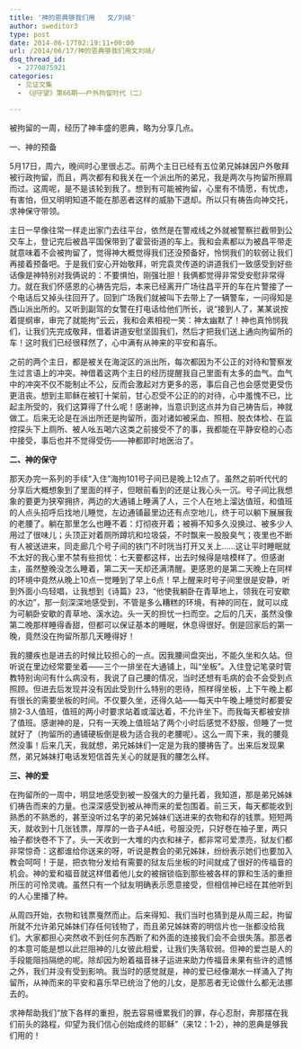 ```yaml
---
title: '神的恩典够我们用   文/刘峣'
author: sweditor3
type: post
date: 2014-06-17T02:19:11+00:00
url: /2014/06/17/神的恩典够我们用文刘峣/
dsq_thread_id:
  - 2770875921
categories:
  - 见证文集
  - 《@守望》第66期——户外拘留时代（二）

---
```

被拘留的一周，经历了神丰盛的恩典，略为分享几点。

一、神的预备

5月17日，周六，晚间时心里很忐忑。前两个主日已经有五位弟兄姊妹因户外敬拜被行政拘留，而且，两次都有和我关在一个派出所的弟兄，我是两次与拘留所擦肩而过。这周呢，是不是该轮到我了。想到有可能被拘留，心里有不情愿，有忧虑，有害怕，但又明明知道不能在那恶者这样的威胁下退却。所以只有祷告向神交托，求神保守带领。

主日一早像往常一样走出家门去往平台，依然是在警戒线之外就被警察拦截带到公交车上，登记完后被昌平国保带到了霍营街道的车上。我和会素都以为被昌平带走就意味着不会被拘留了，觉得神大概觉得我们还没预备好，怜悯我们的软弱让我们再接着预备吧。于是我们安心开始敬拜，听完袁灵传道的讲道我们一致感受到好些话像是神特别对我俩说的：不要惧怕，刚强壮胆！我俩都觉得非常受安慰非常得力。就在我们怀感恩的心祷告完后，本来已经离开广场往昌平开的车在片警接了一个电话后又掉头往回开了。回到广场我们就被叫下去带上了一辆警车，一问得知是西山派出所的。又听到副驾的女警在打电话给他们所长，说“接到人了，某某说按着提纲审，审完了就能拘”云云，我和会素相视一笑：神太幽默了！神也真怜悯我们，让我们先完成敬拜，借着讲道安慰坚固我们，然后才把我们送上通向拘留所的车！这时我们已经很释然了，心中满有从神来的平安和喜乐。

之前的两个主日，都是被关在海淀区的派出所，每次都因为不公正的对待和警察发生过言语上的冲突。神借着这两个主日的经历提醒我自己里面有太多的血气。血气中的冲突不仅不能制止不公，反而会激起对方更多的恶，事后自己也会感觉更受伤更沮丧。想到主耶稣在被钉十架前，甘心忍受不公正的的对待，心中羞愧不已，比起主所受的，我们这算得了什么呢！感谢神，当意识到这点并为自己祷告后，神就做工。后来无论是在派出所还是拘留所，面对诸如被采血、照相、脱衣体检、在监控探头下上厕所、被人吆五喝六这类之前接受不了的事，我都能在平静安稳的心态中接受，事后也并不觉得受伤——神都即时地医治了。
  
**二、神的保守**

那天办完一系列的手续“入住”海拘101号子间已是晚上12点了。虽然之前听代代的分享后大概想象到了里面的样子，但眼前看到的还是让我心头一沉。号子间比我想象的要更为狭窄拥挤，两边的大通铺上睡满了人，三个人在地上溜达值班，和值班的人点头招呼后找地儿睡觉，左边通铺最里边还有点空地儿，终于可以躺下展展我的老腰了。躺在那里怎么也睡不着：灯彻夜开着；被褥不知多久没换过、被多少人用过了很味儿；头顶正对着厕所蹲坑和垃圾袋，不时飘来一股股臭气；夜里也不断有人被送进来，同走廊几个号子间的铁门不时咣当打开又关上……这让平时睡眠就不太好的我心里不禁有些担忧：七天要都这样，出去时候得是啥模样了。但感谢主，虽然整晚没怎么睡着，第二天一天却还满清醒。更感恩的是第二天晚上在同样的环境中竟然从晚上10点一觉睡到了早上6点！早上醒来时号子间里很是安静，听到外面小鸟轻唱，让我想到《诗篇》23，“他使我躺卧在青草地上，领我在可安歇的水边”，那一刻深深地感受到，不管是多么糟糕的环境，有神的同在，就可以成为可躺卧安歇的青草地、溪水边。头一天的担忧一扫而空。之后的几天，虽然没像第二晚那样睡得香甜，但都可以保证基本的睡眠，休息得很好。倒是回家后的第一晚，竟然没在拘留所那几天睡得好！

我的腰疾也是进去的时候比较担心的一点。因我腰间盘突出，不能久坐和久站。但听说在里边经常要坐着——三个一排坐在大通铺上，叫“坐板”。入住登记笔录时管教特别询问有什么病没有，我说了自己腰的情况，当时还想有毛病的会不会受到点照顾。但进去后发现并没有因此受到什么特别的恩待，照样得坐板，上下午晚上都有很长的需要坐板的时间。不仅要久坐，还得久站——每天中午晚上睡觉时都要安排2-3人值班，值班的两小时要求站着或溜达着，不允许坐下。而我每天都被安排了值班。感谢神的是，只有一天晚上值班站了两个小时后感觉不舒服，但睡了一觉就好了（拘留所的通铺硬板倒是极为适合我的老腰呢）。这么一周下来，我的腰竟然没事！后来几天，我就想，弟兄姊妹们一定是为我的腰祷告了。出来后发现果然，弟兄姊妹打电话发短信首先关心的就是我的腰怎么样。

**三、神的爱**

在拘留所的一周中，明显地感受到被一股强大的力量托着，我知道，那是弟兄姊妹们祷告而来的力量。也深深感受到被从神而来的爱包围着。前三天，每天都能收到熟悉的不熟悉的，甚至没听过名字的弟兄姊妹们送进来的衣物和存的钱票。短短两天，就收到十几张钱票，厚厚的一沓子A4纸，号服没兜，只好卷在袖子里，两只袖子都快卷不下了。头一天收到一大堆的内衣和袜子，都非常可爱漂亮，狱友们都非常惊奇：这都谁给你送来的呀，听说是教会的弟兄姊妹，纷纷表示她们也要加入教会呵呵！于是，把衣物分发给有需要的狱友后坐板的时间就成了很好的传福音的机会。神的爱和福音就这样借着他儿女的被捆锁临到那些被各样的罪和生活的重担所压的可怜灵魂。虽然只有一个狱友明确表示愿意接受，但相信神已经在其他听到的人心里播了种。
  
从周四开始，衣物和钱票戛然而止。后来得知、我们当时也猜到是从周三起，拘留所就不允许弟兄姊妹们存任何钱物了，而且弟兄姊妹寄的明信片也一张都没给我们。大家都担心突然收不到任何东西断了和外面的连接我们会不会很失落。那恶者的本意可能是想以此拦阻神的儿女彼此相爱，让我们失落软弱。但神的爱岂是人的手段能阻挡隔绝的呢。除却因为盼着福音袜子运进来助力传福音未果有些许的遗憾之外，我们并没有受到影响。我当时的感觉就是，神的爱已经像潮水一样涌入了拘留所，从神而来的平安和喜乐早已统治了他的儿女，是那恶者无论做什么都无法挪去的。

求神帮助我们“放下各样的重担，脱去容易缠累我们的罪，存心忍耐，奔那摆在我 们前头的路程，仰望为我们信心创始成终的耶稣”（来12：1-2），神的恩典是够我们用的！